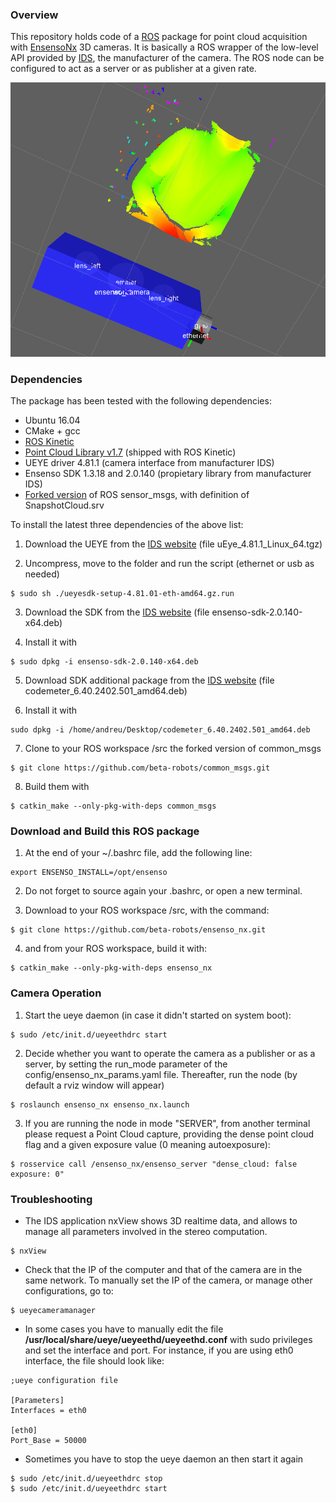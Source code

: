 
### Overview
This repository holds code of a [ROS](http://www.ros.org) package for point cloud acquisition with  [EnsensoNx](https://en.ids-imaging.com/ensenso-stereo-3d-camera.html) 3D cameras. It is basically a ROS wrapper of the low-level API provided by [IDS](https://en.ids-imaging.com), the manufacturer of the camera. The ROS node can be configured to act as a server or as publisher at a given rate.

![Camera and cloud at rviz](media/20160801_ensenso_ros_cropped.png)

### Dependencies
The package has been tested with the following dependencies:
* Ubuntu 16.04
* CMake + gcc
* [ROS Kinetic](http://wiki.ros.org/kinetic)
* [Point Cloud Library v1.7](http://www.pointclouds.org/) (shipped with ROS Kinetic)
* UEYE driver 4.81.1 (camera interface from manufacturer IDS)
* Ensenso SDK 1.3.18 and 2.0.140 (propietary library from manufacturer IDS)
* [Forked version](https://github.com/beta-robots/common_msgs) of ROS sensor_msgs, with definition of SnapshotCloud.srv 

To install the latest three dependencies of the above list: 

1. Download the UEYE from the [IDS website](http://www.ensenso.com/support/sdk-download/) (file uEye_4.81.1_Linux_64.tgz)

2. Uncompress, move to the folder and run the script (ethernet or usb as needed)
```shell
$ sudo sh ./ueyesdk-setup-4.81.01-eth-amd64.gz.run
```

3. Download the SDK from the [IDS website](http://www.ensenso.com/support/sdk-download/) (file ensenso-sdk-2.0.140-x64.deb)

4. Install it with
```shell
$ sudo dpkg -i ensenso-sdk-2.0.140-x64.deb
```

5. Download SDK additional package from the [IDS website](http://www.ensenso.com/support/sdk-download/) (file codemeter_6.40.2402.501_amd64.deb)

6. Install it with
```shell
sudo dpkg -i /home/andreu/Desktop/codemeter_6.40.2402.501_amd64.deb
```

7. Clone to your ROS workspace /src the forked version of common_msgs
```shell
$ git clone https://github.com/beta-robots/common_msgs.git
```

8. Build them with 
```shell
$ catkin_make --only-pkg-with-deps common_msgs
```


### Download and Build this ROS package
1. At the end of your ~/.bashrc file, add the following line: 
```shell
export ENSENSO_INSTALL=/opt/ensenso
```

2. Do not forget to source again your .bashrc, or open a new terminal. 

3. Download to your ROS workspace /src, with the command:
```shell
$ git clone https://github.com/beta-robots/ensenso_nx.git
```

4. and from your ROS workspace, build it with:
```shell
$ catkin_make --only-pkg-with-deps ensenso_nx
```

### Camera Operation
1. Start the ueye daemon (in case it didn't started on system boot):
```shell
$ sudo /etc/init.d/ueyeethdrc start
```

2. Decide whether you want to operate the camera as a publisher or as a server, by setting the run_mode parameter of the config/ensenso_nx_params.yaml file. Thereafter, run the node (by default a rviz window will appear)
```shell
$ roslaunch ensenso_nx ensenso_nx.launch
```

3. If you are running the node in mode "SERVER", from another terminal please request a Point Cloud capture, providing the dense point cloud flag and a given exposure value (0 meaning autoexposure):
```shell
$ rosservice call /ensenso_nx/ensenso_server "dense_cloud: false exposure: 0"
```

### Troubleshooting
- The IDS application nxView shows 3D realtime data, and allows to manage all parameters involved in the stereo computation.
```shell
$ nxView
```

- Check that the IP of the computer and that of the camera are in the same network. To manually set the IP of the camera, or manage other configurations, go to:
```shell
$ ueyecameramanager
```

- In some cases you have to manually edit the file **/usr/local/share/ueye/ueyeethd/ueyeethd.conf** with sudo privileges and set the interface and port. For instance, if you are using eth0 interface, the file should look like:
```shell
;ueye configuration file

[Parameters]
Interfaces = eth0

[eth0]
Port_Base = 50000
```

- Sometimes you have to stop the ueye daemon an then start it again
```shell
$ sudo /etc/init.d/ueyeethdrc stop
$ sudo /etc/init.d/ueyeethdrc start
```
